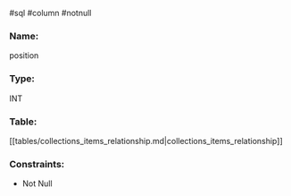#sql #column #notnull 

### Name:
position
### Type:
INT
### Table:
 [[tables/collections_items_relationship.md|collections_items_relationship]]

### Constraints:
* Not Null
